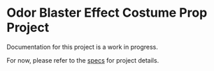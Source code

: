 # Odor Blaster Effect Costume Prop Project
Documentation for this project is a work in progress.

For now, please refer to the [specs](specs.yaml) for project details.
